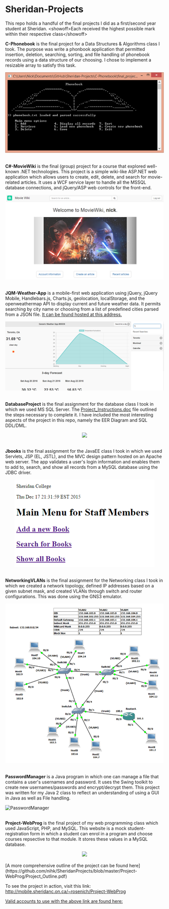 # Sheridan-Projects
This repo holds a handful of the final projects I did as a first/second year student at Sheridan. 
\<showoff\>Each received the highest possible mark within their respective class\</showoff\>

**C-Phonebook** is the final project for a Data Structures & Algorithms class I took.
The purpose was write a phonbook application that permitted insertion, deletion, searching,
sorting, and file handling of phonebook records using a data structure of our choosing.
I chose to implement a resizable array to satisfy this task.

<div align="center">
   <img src="https://github.com/nihk/Sheridan-Projects/blob/master/C-Phonebook/phonebook-ss.png">
</div>
<br>

**C#-MovieWiki** is the final (group) project for a course that explored well-known .NET technologies. This project is a simple wiki-like ASP.NET web application which allows users to create, edit, delete, and search for movie-related articles. It uses a WCF service layer to handle all the MSSQL database connections, and jQuery/ASP web controls for the front-end.

<div align="center">
   <img src="https://github.com/nihk/Sheridan-Projects/blob/master/C%23-MovieWiki/moviewiki-ss.jpg">
</div>
<br>

**JQM-Weather-App** is a mobile-first web application using jQuery, jQuery Mobile, Handlebars.js, Charts.js, geolocation, localStorage, and the openweathermap API to display current and future weather data. It permits searching by city name or choosing from a list of predefined cities parsed from a JSON file. [It can be found hosted at this address.](http://rosenich.dev.fast.sheridanc.on.ca/assignments/weather_app/)

<div align="center">
   <img src="https://github.com/nihk/Sheridan-Projects/blob/master/JQM-Weather-App/weather_app-ss.jpg">
</div>
<br>

**DatabaseProject** is the final assignment for the database class I took in which
we used MS SQL Server. The [Project_Instructions.doc](https://github.com/nihk/SheridanProjects/blob/master/DatabaseProject/Project_Instructions.doc) file outlined the steps necessary to complete it.
I have included the most interesting aspects of the project in this repo, namely the EER Diagram and 
SQL DDL/DML.

<div align="center">
   <img src="https://github.com/nihk/SheridanProjects/blob/master/DatabaseProject/Entity%20Relationship%20Diagram.png">
</div>
<br>

**Jbooks** is the final assignment for the JavaEE class I took in which we used Servlets, JSP (EL, JSTL), 
and the MVC design pattern hosted on an Apache web server. The app validates a user's login information and enables them to add to, search,
and show all records from a MySQL database using the JDBC driver. 

<div align="center">
   <img src="https://github.com/nihk/Sheridan-Projects/blob/master/Jbooks/books_screenshot.png">
</div>
<br>

**NetworkingVLANs** is the final assignment for the Networking class I took in which we created a network
topology, defined IP addresses based on a given subnet mask, and created VLANs through switch and router configurations.
This was done using the GNS3 emulator.

<div align="center">
   <img src="https://github.com/nihk/Sheridan-Projects/blob/master/NetworkingVLANs/screenshot.png">
</div>
<br>

**PasswordManager** is a Java program in which one can manage a file that contains a user's usernames and password.
It uses the Swing toolkit to create new usernames/passwords and encrypt/decrypt them. 
This project was written for my Java 2 class to reflect an understanding of using a GUI in Java as
well as File handling.

![PasswordManager](https://github.com/nihk/SheridanProjects/blob/master/PasswordManager/passwordmanagerscreenshot.png "PasswordManager")
<br><br>

**Project-WebProg** is the final project of my web programming class which used JavaScript, PHP, and MySQL.
This website is a mock student-registration form in which a student can enrol in a program and choose courses
repsective to that module. It stores these values in a MySQL database.

<div align="center">
   <img src="https://github.com/nihk/SheridanProjects/blob/master/Project-WebProg/screenshot.png">
</div>
<br>
[A more comprehensive outline of the project can be found here](https://github.com/nihk/SheridanProjects/blob/master/Project-WebProg/Project_Outline.pdf)

To see the project in action, visit this link:
http://mobile.sheridanc.on.ca/~rosenich/Project-WebProg

[Valid accounts to use with the above link are found here:]( https://github.com/nihk/SheridanProjects/blob/master/Project-WebProg/student_accounts.txt)
